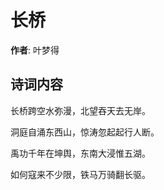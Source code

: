 # 长桥

**作者**: 叶梦得

## 诗词内容

长桥跨空水弥漫，北望吞天去无岸。

洞庭自涌东西山，惊涛忽起起行人断。

禹功千年在坤舆，东南大浸惟五湖。

如何寇来不少限，铁马万骑翻长驱。

